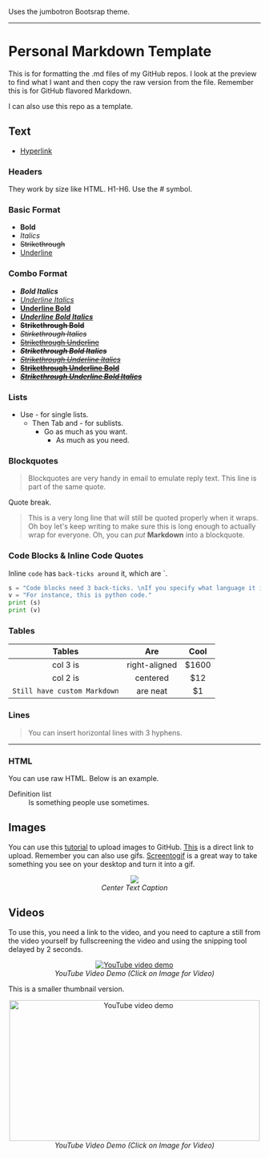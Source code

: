 Uses the jumbotron Bootsrap theme.

---

# Personal Markdown Template
This is for formatting the .md files of my GitHub repos. I look at the preview to find what I want and then copy the raw version from the file. Remember this is for GitHub flavored Markdown.

I can also use this repo as a template.

## Text

- [Hyperlink](https://www.google.com/)

### Headers

They work by size like HTML. H1-H6. Use the # symbol.

### Basic Format
- **Bold**
- *Italics*
- ~~Strikethrough~~
- <ins>Underline</ins>

### Combo Format
- ***Bold Italics***
- <ins>*Underline Italics*</ins>
- <ins>**Underline Bold**</ins>
- <ins>***Underline Bold Italics***</ins>
- ~~**Strikethrough Bold**~~
- ~~*Stirkethrough Italics*~~
- ~~<ins>Strikethrough Underline</ins>~~
- ~~***Strikethrough Bold Italics***~~
- ~~<ins>*Strikethrough Underline Italics*</ins>~~
- ~~<ins>**Strikethrough Underline Bold**</ins>~~
- ~~<ins>***Strikethrough Underline Bold Italics***</ins>~~

### Lists
- Use - for single lists.
   - Then Tab and - for sublists.
      - Go as much as you want.
          - As much as you need.

### Blockquotes

> Blockquotes are very handy in email to emulate reply text.
> This line is part of the same quote.

Quote break.

> This is a very long line that will still be quoted properly when it wraps. Oh boy let's keep writing to make sure this is long enough to actually wrap for everyone. Oh, you can *put* **Markdown** into a blockquote.

### Code Blocks & Inline Code Quotes

Inline `code` has `back-ticks around` it, which are `.

```python
s = "Code blocks need 3 back-ticks. \nIf you specify what language it is, then you get syntax highlighting."
v = "For instance, this is python code."
print (s)
print (v)
```

### Tables

| Tables        | Are           | Cool  |
|:-------------:|:-------------:|:-----:|
| col 3 is      | right-aligned | $1600 |
| col 2 is      | centered      |   $12 |
| `Still have custom Markdown` | are neat      |    $1 |

### Lines

> You can insert horizontal lines with 3 hyphens.
---

### HTML

You can use raw HTML. Below is an example.

<dl>
  <dt>Definition list</dt>
  <dd>Is something people use sometimes.</dd>
</dl>

## Images

You can use this [tutorial](https://gist.github.com/NawalJAhmed/2168f7659c08b6a033e7f6daf8db69a6) to upload images to GitHub.
[This](https://github.com/NawalJAhmed/Markdown-Guide/issues/new) is a direct link to upload. Remember you can also use gifs. [Screentogif](https://www.screentogif.com/) is a great way to take something you see on your desktop and turn it into a gif.

<p align="center">
  <img src="https://user-images.githubusercontent.com/11577850/66669444-8c1a7500-ec25-11e9-9412-ef17a064a5ee.jpg">
  <br>
  <em> Center Text Caption </em>
</p>

## Videos

To use this, you need a link to the video, and you need to capture a still from the video yourself by fullscreening the video and using the snipping tool delayed by 2 seconds.

<p align="center">
  <a href="https://www.youtube.com/watch?v=jNQXAC9IVRw&list=PLBGH6psvCLx46lC91XTNSwi5RPryOhhde
  " target="_blank"><img src="https://user-images.githubusercontent.com/11577850/72564409-a6e03380-387d-11ea-9730-461e5bfb2621.PNG"
  alt="YouTube video demo"/></a>
  <br>
  <em>YouTube Video Demo (Click on Image for Video) </em>
</p>

This is a smaller thumbnail version.

<p align="center">
  <a href="https://www.youtube.com/watch?v=jNQXAC9IVRw&list=PLBGH6psvCLx46lC91XTNSwi5RPryOhhde
  " target="_blank"><img src="https://user-images.githubusercontent.com/11577850/72564409-a6e03380-387d-11ea-9730-461e5bfb2621.PNG"
                         width="500" height="281.25"
  alt="YouTube video demo"/></a>
  <br>
  <em>YouTube Video Demo (Click on Image for Video) </em>
</p>
